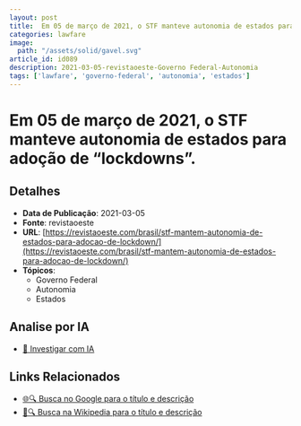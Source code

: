 ```yaml
---
layout: post
title:  Em 05 de março de 2021, o STF manteve autonomia de estados para adoção de “lockdowns”.
categories: lawfare
image: 
  path: "/assets/solid/gavel.svg"
article_id: id089
description: 2021-03-05-revistaoeste-Governo Federal-Autonomia
tags: ['lawfare', 'governo-federal', 'autonomia', 'estados']
---
```


# Em 05 de março de 2021, o STF manteve autonomia de estados para adoção de “lockdowns”.

## Detalhes
- **Data de Publicação**: 2021-03-05
- **Fonte**: revistaoeste
- **URL**: [https://revistaoeste.com/brasil/stf-mantem-autonomia-de-estados-para-adocao-de-lockdown/](https://revistaoeste.com/brasil/stf-mantem-autonomia-de-estados-para-adocao-de-lockdown/)
- **Tópicos**:
  - Governo Federal
  - Autonomia
  - Estados

## Analise por IA
- [🤖 Investigar com IA](https://www.perplexity.ai/search?q=%22not%C3%ADcia%20artigo%20Brasil%22%20Em%2005%20de%20mar%C3%A7o%20de%202021%2C%20o%20STF%20manteve%20autonomia%20de%20estados%20para%20ado%C3%A7%C3%A3o%20de%20%E2%80%9Clockdowns%E2%80%9D.%20revistaoeste%202021-03-05)

## Links Relacionados
- [🌐🔍 Busca no Google para o título e descrição](https://www.google.com/search?q=%22not%C3%ADcia%20artigo%20Brasil%22%20Em%2005%20de%20mar%C3%A7o%20de%202021%2C%20o%20STF%20manteve%20autonomia%20de%20estados%20para%20ado%C3%A7%C3%A3o%20de%20%E2%80%9Clockdowns%E2%80%9D.%20revistaoeste%202021-03-05)
- [📖🔍 Busca na Wikipedia para o título e descrição](https://pt.wikipedia.org/w/index.php?search=%22not%C3%ADcia%20artigo%20Brasil%22%20Em%2005%20de%20mar%C3%A7o%20de%202021%2C%20o%20STF%20manteve%20autonomia%20de%20estados%20para%20ado%C3%A7%C3%A3o%20de%20%E2%80%9Clockdowns%E2%80%9D.%20revistaoeste%202021-03-05)

